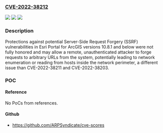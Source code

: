 ### [CVE-2022-38212](https://cve.mitre.org/cgi-bin/cvename.cgi?name=CVE-2022-38212)
![](https://img.shields.io/static/v1?label=Product&message=ArcGIS%20Enterprise&color=blue)
![](https://img.shields.io/static/v1?label=Version&message=Portal%20for%20ArcGIS%3C%3D%2010.9.1%20&color=brighgreen)
![](https://img.shields.io/static/v1?label=Vulnerability&message=CWE-918%20Server-Side%20Request%20Forgery%20(SSRF)&color=brighgreen)

### Description

Protections against potential Server-Side Request Forgery (SSRF) vulnerabilities in Esri Portal for ArcGIS versions 10.8.1 and below were not fully honored and may allow a remote, unauthenticated attacker to forge requests to arbitrary URLs from the system, potentially leading to network enumeration or reading from hosts inside the network perimeter, a different issue than CVE-2022-38211 and CVE-2022-38203.

### POC

#### Reference
No PoCs from references.

#### Github
- https://github.com/ARPSyndicate/cve-scores

